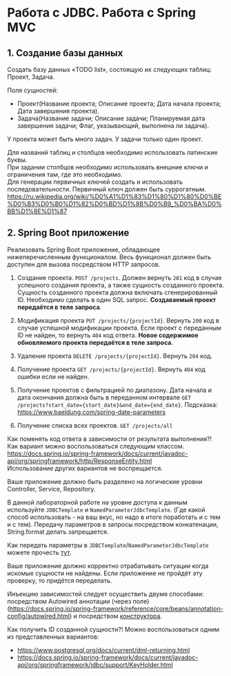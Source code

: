 # Работа с JDBC. Работа с Spring MVC
## 1. Создание базы данных
Создать базу данных «TODO list», состоящую их следующих таблиц: Проект, Задача.

Поля сущностей: 
- Проект(Название проекта; Описание проекта; Дата начала проекта; Дата завершения проекта).
- Задача(Название задачи; Описание задачи; Планируемая дата завершения задачи; Флаг, указывающий, выполнена ли задача).

У проекта может быть много задач. У задачи только один проект.

Для названий таблиц и столбцов необходимо использовать латинские буквы.\
При задании столбцов необходимо использовать внешние ключи и ограничения там, где это необходимо. \
Для генерации первичных ключей создать и использовать последовательности.
Первичный ключ должен быть суррогатным. https://ru.wikipedia.org/wiki/%D0%A1%D1%83%D1%80%D1%80%D0%BE%D0%B3%D0%B0%D1%82%D0%BD%D1%8B%D0%B9_%D0%BA%D0%BB%D1%8E%D1%87

## 2. Spring Boot приложение
Реализовать Spring Boot приложение, обладающее нижеперечисленным функционалом. Весь функционал должен быть доступен для вызова посредством HTTP запросов.
1. Создание проекта. `POST /projects`. Должен вернуть `201` код в случае успешного создания проекта, а также сущность созданного проекта.
Сущность созданного проекта должна включать сгенерированный ID. Необходимо сделать в один SQL запрос. **Создаваемый проект передаётся в теле запроса**.

2. Модификация проекта `PUT /projects/{projectId}`. Вернуть `200` код в случае успешной модификации проекта. Если проект с переданным ID не найден, то вернуть `404` код ответа. **Новое содержимое обновляемого проекта передаётся в теле запроса**.
3. Удаление проекта `DELETE /projects/{projectId}`. Вернуть `204` код.
4. Получение проекта `GET /projects/{projectId}`. Вернуть `404` код ошибки если не найден.
5. Получение проектов с фильтрацией по диапазону. Дата начала и дата окончания должна быть в переданном интервале `GET /projects?start_date={start_date}&end_date={end_date}`. Подсказка: https://www.baeldung.com/spring-date-parameters
6. Получение списка всех проектов. `GET /projects/all`

Как поменять код ответа в зависимости от результата выполнения?!\
Как вариант можно воспользоваться следующим классом. https://docs.spring.io/spring-framework/docs/current/javadoc-api/org/springframework/http/ResponseEntity.html \
Использование других вариантов не воспрещается. 

Ваше приложение должно быть разделено на логические уровни Controller, Service, Repository.

В данной лабораторной работе на уровне доступа к данным используйте `JDBCTemplate` и `NamedParameterJdbcTemplate`. (Где какой способ использовать - на ваш вкус, но надо в итоге поработать и с тем и с тем). Передачу параметров в запросы посредством конкатенации, String.format делать запрещается.

Как передать параметры в `JDBCTemplate`/`NamedParameterJdbcTemplate` можете прочесть [тут](https://docs.spring.io/spring-framework/docs/2.5.0/reference/jdbc.html).

Ваше приложение должно корректно отрабатывать ситуации когда искомые сущности не найдены. Если приложение не пройдёт эту проверку, то придётся переделать.

Инъекцию зависимостей следует осуществить двумя способами: посредством Autowired аннотации (через поле)(https://docs.spring.io/spring-framework/reference/core/beans/annotation-config/autowired.html) и посредством [конструктора](https://docs.spring.io/spring-framework/reference/core/beans/dependencies/factory-collaborators.html).

Как получить ID созданной сущности?! Можно воспользоваться одним из представленных вариантов:
- https://www.postgresql.org/docs/current/dml-returning.html
- https://docs.spring.io/spring-framework/docs/current/javadoc-api/org/springframework/jdbc/support/KeyHolder.html

